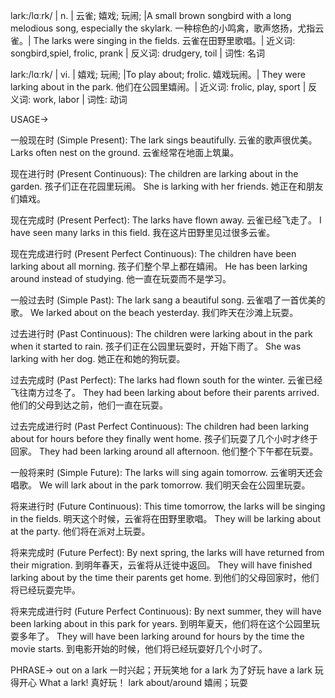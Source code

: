 lark:/lɑːrk/ | n. | 云雀; 嬉戏; 玩闹; |A small brown songbird with a long melodious song, especially the skylark.  一种棕色的小鸣禽，歌声悠扬，尤指云雀。|  The larks were singing in the fields. 云雀在田野里歌唱。| 近义词: songbird,spiel, frolic, prank | 反义词: drudgery, toil | 词性: 名词

lark:/lɑːrk/ | vi. | 嬉戏; 玩闹; |To play about; frolic. 嬉戏玩闹。| They were larking about in the park. 他们在公园里嬉闹。| 近义词: frolic, play, sport | 反义词: work, labor | 词性: 动词


USAGE->

一般现在时 (Simple Present):
The lark sings beautifully. 云雀的歌声很优美。
Larks often nest on the ground. 云雀经常在地面上筑巢。

现在进行时 (Present Continuous):
The children are larking about in the garden. 孩子们正在花园里玩闹。
She is larking with her friends. 她正在和朋友们嬉戏。

现在完成时 (Present Perfect):
The larks have flown away. 云雀已经飞走了。
I have seen many larks in this field. 我在这片田野里见过很多云雀。

现在完成进行时 (Present Perfect Continuous):
The children have been larking about all morning. 孩子们整个早上都在嬉闹。
He has been larking around instead of studying. 他一直在玩耍而不是学习。

一般过去时 (Simple Past):
The lark sang a beautiful song. 云雀唱了一首优美的歌。
We larked about on the beach yesterday. 我们昨天在沙滩上玩耍。

过去进行时 (Past Continuous):
The children were larking about in the park when it started to rain.  孩子们正在公园里玩耍时，开始下雨了。
She was larking with her dog. 她正在和她的狗玩耍。

过去完成时 (Past Perfect):
The larks had flown south for the winter. 云雀已经飞往南方过冬了。
They had been larking about before their parents arrived. 他们的父母到达之前，他们一直在玩耍。

过去完成进行时 (Past Perfect Continuous):
The children had been larking about for hours before they finally went home. 孩子们玩耍了几个小时才终于回家。
They had been larking around all afternoon. 他们整个下午都在玩耍。

一般将来时 (Simple Future):
The larks will sing again tomorrow. 云雀明天还会唱歌。
We will lark about in the park tomorrow. 我们明天会在公园里玩耍。

将来进行时 (Future Continuous):
This time tomorrow, the larks will be singing in the fields. 明天这个时候，云雀将在田野里歌唱。
They will be larking about at the party. 他们将在派对上玩耍。

将来完成时 (Future Perfect):
By next spring, the larks will have returned from their migration. 到明年春天，云雀将从迁徙中返回。
They will have finished larking about by the time their parents get home.  到他们的父母回家时，他们将已经玩耍完毕。

将来完成进行时 (Future Perfect Continuous):
By next summer, they will have been larking about in this park for years. 到明年夏天，他们将在这个公园里玩耍多年了。
They will have been larking around for hours by the time the movie starts.  到电影开始的时候，他们将已经玩耍好几个小时了。


PHRASE->
out on a lark  一时兴起；开玩笑地
for a lark  为了好玩
have a lark  玩得开心
What a lark!  真好玩！
lark about/around  嬉闹；玩耍
